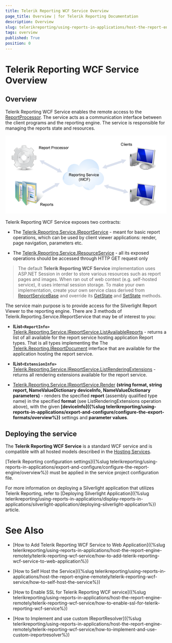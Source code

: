```yaml
---
title: Telerik Reporting WCF Service Overview
page_title: Overview | for Telerik Reporting Documentation
description: Overview
slug: telerikreporting/using-reports-in-applications/host-the-report-engine-remotely/telerik-reporting-wcf-service/overview
tags: overview
published: True
position: 0
---
```


# Telerik Reporting WCF Service Overview



## Overview

Telerik Reporting WCF Service enables the           remote access to the  [ReportProcessor](/reporting/api/Telerik.Reporting.Processing.ReportProcessor). The service           acts as a communication interface between the client programs and the reporting engine. The service is responsible for managing the reports state and resources.           

  ![](images/WCFService.png)

Telerik Reporting WCF Service exposes two contracts:

* The  [Telerik.Reporting.Service.IReportService](/reporting/api/Telerik.Reporting.Service.IReportService)                - meant for basic report operations, which can be used by client               viewer applications: render, page navigation, parameters etc.             

* The  [Telerik.Reporting.Service.IResourceService](/reporting/api/Telerik.Reporting.Service.IResourceService)                - all its exposed operations should be accessed through HTTP GET request only             

> The default  __Telerik Reporting WCF Service__ implementation uses ASP.NET Session in order to store various resources such as report pages             and images. When ran out of web context (e.g. self-hosted service), it uses internal session storage. To make your own implementation, create your own service class derived from  [ReportServiceBase](/reporting/api/Telerik.Reporting.Service.ReportServiceBase)              and override its  [GetState](/reporting/api/Telerik.Reporting.Service.ReportServiceBase#Telerik_Reporting_Service_ReportServiceBase_GetState_System_String_)  and  [SetState](/reporting/api/Telerik.Reporting.Service.ReportServiceBase#Telerik_Reporting_Service_ReportServiceBase_SetState_System_String_System_Object_)  methods.           

The service main purpose is to provide access for the Silverlight Report Viewer to the reporting engine. There are 3 methods of Telerik.Reporting.Service.IReportService that may be of interest to you:         

* __IList```<ReportInfo>```__ [Telerik.Reporting.Service.IReportService.ListAvailableReports](/reporting/api/Telerik.Reporting.Service.IReportService#Telerik_Reporting_Service_IReportService_ListAvailableReports)                - returns a list of all available for the report service hosting               application Report types. That is all types implementing the               The  [Telerik.Reporting.IReportDocument](/reporting/api/Telerik.Reporting.IReportDocument)                interface that are available for the application hosting the               report service.             

* __IList```<ExtensionInfo>```__ [Telerik.Reporting.Service.IReportService.ListRenderingExtensions](/reporting/api/Telerik.Reporting.Service.IReportService#Telerik_Reporting_Service_IReportService_ListRenderingExtensions)                - returns all rendering extensions available for the report service.             

* [Telerik.Reporting.Service.IReportService.Render](/reporting/api/Telerik.Reporting.Service.IReportService#Telerik_Reporting_Service_IReportService_Render_System_String_System_String_Telerik_Reporting_Service_NameValueDictionary_Telerik_Reporting_Service_NameValueDictionary_) __(string format, string report, NameValueDictionary deviceInfo, NameValueDictionary parameters)__             - renders the specified __report__ (assembly               qualified type name) in the specified __format__             (see ListRenderingExtensions operation above), with the given               __[deviceInfo]({%slug telerikreporting/using-reports-in-applications/export-and-configure/configure-the-export-formats/overview%})__             settings and __parameter values__.             

## Deploying the service

The __Telerik Reporting WCF Service__ is a standard WCF service and is compatible with all hosted models described in the  [Hosting Services](http://msdn.microsoft.com/en-us/library/ms730158).         

[Telerik Reporting configuration settings]({%slug telerikreporting/using-reports-in-applications/export-and-configure/configure-the-report-engine/overview%}) must be applied in the service project configuration file.

For more information on deploying a Silverlight application that utilizes Telerik Reporting, refer to [Deploying Silverlight Application]({%slug telerikreporting/using-reports-in-applications/display-reports-in-applications/silverlight-application/deploying-silverlight-application%}) article.         

# See Also

 

* [How to Add Telerik Reporting WCF Service to Web Application]({%slug telerikreporting/using-reports-in-applications/host-the-report-engine-remotely/telerik-reporting-wcf-service/how-to-add-telerik-reporting-wcf-service-to-web-application%})

 

* [How to Self Host the Service]({%slug telerikreporting/using-reports-in-applications/host-the-report-engine-remotely/telerik-reporting-wcf-service/how-to-self-host-the-service%})

 

* [How to Enable SSL for Telerik Reporting WCF service]({%slug telerikreporting/using-reports-in-applications/host-the-report-engine-remotely/telerik-reporting-wcf-service/how-to-enable-ssl-for-telerik-reporting-wcf-service%})

 

* [How to Implement and use custom IReportResolver]({%slug telerikreporting/using-reports-in-applications/host-the-report-engine-remotely/telerik-reporting-wcf-service/how-to-implement-and-use-custom-ireportresolver%})

